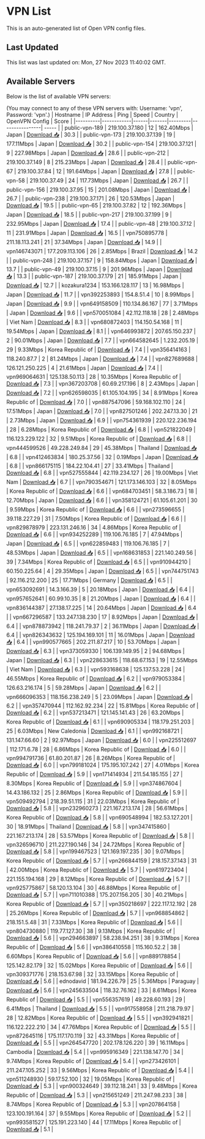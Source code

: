 # VPN List

This is an auto-generated list of Open VPN config files.

## Last Updated

This list was last updated on: Mon, 27 Nov 2023 11:40:02 GMT.

## Available Servers

Below is the list of available VPN servers:

(You may connect to any of these VPN servers with: Username: 'vpn', Password: 'vpn'.)
| Hostname | IP Address | Ping | Speed | Country | OpenVPN Config | Score |
|----------|------------|------|-------|---------|----------------| ----- |
| public-vpn-189 | 219.100.37.180 | 12 | 162.40Mbps | Japan | [Download 📥](./configs/server_0_JP.ovpn) | 30.3 |
| public-vpn-173 | 219.100.37.139 | 19 | 177.11Mbps | Japan | [Download 📥](./configs/server_1_JP.ovpn) | 30.2 |
| public-vpn-154 | 219.100.37.121 | 9 | 227.98Mbps | Japan | [Download 📥](./configs/server_2_JP.ovpn) | 28.6 |
| public-vpn-212 | 219.100.37.149 | 8 | 215.23Mbps | Japan | [Download 📥](./configs/server_3_JP.ovpn) | 28.4 |
| public-vpn-67 | 219.100.37.84 | 12 | 191.64Mbps | Japan | [Download 📥](./configs/server_4_JP.ovpn) | 27.8 |
| public-vpn-58 | 219.100.37.49 | 24 | 117.73Mbps | Japan | [Download 📥](./configs/server_5_JP.ovpn) | 26.7 |
| public-vpn-156 | 219.100.37.95 | 15 | 201.08Mbps | Japan | [Download 📥](./configs/server_6_JP.ovpn) | 26.7 |
| public-vpn-238 | 219.100.37.171 | 26 | 120.53Mbps | Japan | [Download 📥](./configs/server_7_JP.ovpn) | 19.5 |
| public-vpn-65 | 219.100.37.82 | 12 | 192.36Mbps | Japan | [Download 📥](./configs/server_8_JP.ovpn) | 18.5 |
| public-vpn-217 | 219.100.37.199 | 9 | 232.95Mbps | Japan | [Download 📥](./configs/server_9_JP.ovpn) | 17.4 |
| public-vpn-48 | 219.100.37.12 | 11 | 231.91Mbps | Japan | [Download 📥](./configs/server_10_JP.ovpn) | 16.5 |
| vpn750895778 | 211.18.113.241 | 21 | 37.34Mbps | Japan | [Download 📥](./configs/server_11_JP.ovpn) | 14.9 |
| vpn146743071 | 177.209.113.106 | 26 | 2.85Mbps | Brazil | [Download 📥](./configs/server_12_BR.ovpn) | 14.2 |
| public-vpn-248 | 219.100.37.157 | 9 | 158.84Mbps | Japan | [Download 📥](./configs/server_13_JP.ovpn) | 13.7 |
| public-vpn-49 | 219.100.37.15 | 9 | 201.96Mbps | Japan | [Download 📥](./configs/server_14_JP.ovpn) | 13.3 |
| public-vpn-187 | 219.100.37.179 | 21 | 185.91Mbps | Japan | [Download 📥](./configs/server_15_JP.ovpn) | 12.7 |
| kozakura1234 | 153.166.128.117 | 13 | 16.98Mbps | Japan | [Download 📥](./configs/server_16_JP.ovpn) | 11.7 |
| vpn392253893 | 154.8.51.4 | 10 | 8.99Mbps | Japan | [Download 📥](./configs/server_17_JP.ovpn) | 9.9 |
| vpn649158509 | 110.134.86.167 | 77 | 3.71Mbps | Japan | [Download 📥](./configs/server_18_JP.ovpn) | 9.6 |
| vpn570051084 | 42.112.118.18 | 28 | 2.48Mbps | Viet Nam | [Download 📥](./configs/server_19_VN.ovpn) | 8.3 |
| vpn680872403 | 114.150.54.168 | 11 | 19.54Mbps | Japan | [Download 📥](./configs/server_20_JP.ovpn) | 8.1 |
| vpn646993872 | 207.65.150.237 | 2 | 90.01Mbps | Japan | [Download 📥](./configs/server_21_JP.ovpn) | 7.7 |
| vpn664582645 | 1.232.205.19 | 29 | 9.33Mbps | Korea Republic of | [Download 📥](./configs/server_22_KR.ovpn) | 7.4 |
| vpn356414163 | 118.240.87.7 | 2 | 81.24Mbps | Japan | [Download 📥](./configs/server_23_JP.ovpn) | 7.4 |
| vpn827689688 | 126.121.250.225 | 4 | 21.61Mbps | Japan | [Download 📥](./configs/server_24_JP.ovpn) | 7.4 |
| vpn969064631 | 125.138.50.113 | 28 | 10.35Mbps | Korea Republic of | [Download 📥](./configs/server_25_KR.ovpn) | 7.3 |
| vpn367203708 | 60.69.217.196 | 8 | 2.43Mbps | Japan | [Download 📥](./configs/server_26_JP.ovpn) | 7.2 |
| vpn626598035 | 61.105.104.195 | 34 | 8.91Mbps | Korea Republic of | [Download 📥](./configs/server_27_KR.ovpn) | 7.0 |
| vpn887547096 | 59.168.102.110 | 24 | 17.51Mbps | Japan | [Download 📥](./configs/server_28_JP.ovpn) | 7.0 |
| vpn827501246 | 202.247.13.30 | 21 | 2.73Mbps | Japan | [Download 📥](./configs/server_29_JP.ovpn) | 6.9 |
| vpn754361939 | 220.122.236.194 | 28 | 6.28Mbps | Korea Republic of | [Download 📥](./configs/server_30_KR.ovpn) | 6.8 |
| vpn521822049 | 116.123.229.122 | 32 | 9.51Mbps | Korea Republic of | [Download 📥](./configs/server_31_KR.ovpn) | 6.8 |
| vpn444599526 | 49.228.249.84 | 29 | 45.38Mbps | Thailand | [Download 📥](./configs/server_32_TH.ovpn) | 6.8 |
| vpn412463834 | 180.25.37.56 | 32 | 0.19Mbps | Japan | [Download 📥](./configs/server_33_JP.ovpn) | 6.8 |
| vpn866175115 | 184.22.104.41 | 27 | 33.41Mbps | Thailand | [Download 📥](./configs/server_34_TH.ovpn) | 6.8 |
| vpn527555844 | 42.119.234.127 | 26 | 19.00Mbps | Viet Nam | [Download 📥](./configs/server_35_VN.ovpn) | 6.7 |
| vpn790354671 | 121.173.146.103 | 32 | 8.05Mbps | Korea Republic of | [Download 📥](./configs/server_36_KR.ovpn) | 6.6 |
| vpn684703451 | 58.3.186.73 | 18 | 12.70Mbps | Japan | [Download 📥](./configs/server_37_JP.ovpn) | 6.6 |
| vpn358124721 | 61.105.61.201 | 30 | 9.59Mbps | Korea Republic of | [Download 📥](./configs/server_38_KR.ovpn) | 6.6 |
| vpn273596655 | 39.118.227.29 | 31 | 7.50Mbps | Korea Republic of | [Download 📥](./configs/server_39_KR.ovpn) | 6.6 |
| vpn829878979 | 223.131.246.16 | 34 | 4.86Mbps | Korea Republic of | [Download 📥](./configs/server_40_KR.ovpn) | 6.6 |
| vpn934252289 | 119.106.76.185 | 7 | 47.94Mbps | Japan | [Download 📥](./configs/server_41_JP.ovpn) | 6.5 |
| vpn622859483 | 119.106.76.185 | 7 | 48.53Mbps | Japan | [Download 📥](./configs/server_42_JP.ovpn) | 6.5 |
| vpn168631853 | 221.140.249.56 | 39 | 7.34Mbps | Korea Republic of | [Download 📥](./configs/server_43_KR.ovpn) | 6.5 |
| vpn910944210 | 60.150.225.64 | 4 | 29.35Mbps | Japan | [Download 📥](./configs/server_44_JP.ovpn) | 6.5 |
| vpn744751743 | 92.116.212.200 | 25 | 17.71Mbps | Germany | [Download 📥](./configs/server_45_DE.ovpn) | 6.5 |
| vpn653092691 | 14.3.166.39 | 5 | 20.18Mbps | Japan | [Download 📥](./configs/server_46_JP.ovpn) | 6.4 |
| vpn957652641 | 60.99.10.35 | 8 | 21.20Mbps | Japan | [Download 📥](./configs/server_47_JP.ovpn) | 6.4 |
| vpn836144387 | 27.138.17.225 | 14 | 20.64Mbps | Japan | [Download 📥](./configs/server_48_JP.ovpn) | 6.4 |
| vpn667296587 | 133.247.138.230 | 17 | 8.92Mbps | Japan | [Download 📥](./configs/server_49_JP.ovpn) | 6.4 |
| vpn878873942 | 118.241.79.37 | 2 | 36.11Mbps | Japan | [Download 📥](./configs/server_50_JP.ovpn) | 6.4 |
| vpn826343632 | 125.194.169.101 | 11 | 16.01Mbps | Japan | [Download 📥](./configs/server_51_JP.ovpn) | 6.4 |
| vpn990577665 | 202.211.87.217 | 10 | 53.70Mbps | Japan | [Download 📥](./configs/server_52_JP.ovpn) | 6.3 |
| vpn373059330 | 106.139.149.95 | 2 | 94.68Mbps | Japan | [Download 📥](./configs/server_53_JP.ovpn) | 6.3 |
| vpn228633615 | 118.68.67.153 | 19 | 12.55Mbps | Viet Nam | [Download 📥](./configs/server_54_VN.ovpn) | 6.3 |
| vpn593168638 | 125.137.53.228 | 24 | 46.55Mbps | Korea Republic of | [Download 📥](./configs/server_55_KR.ovpn) | 6.2 |
| vpn979053384 | 126.63.216.174 | 5 | 59.28Mbps | Japan | [Download 📥](./configs/server_56_JP.ovpn) | 6.2 |
| vpn666096353 | 118.156.238.249 | 5 | 23.09Mbps | Japan | [Download 📥](./configs/server_57_JP.ovpn) | 6.2 |
| vpn357470944 | 112.162.92.234 | 22 | 15.81Mbps | Korea Republic of | [Download 📥](./configs/server_58_KR.ovpn) | 6.2 |
| vpn537213471 | 121.145.141.43 | 26 | 63.20Mbps | Korea Republic of | [Download 📥](./configs/server_59_KR.ovpn) | 6.1 |
| vpn690905334 | 118.179.251.203 | 25 | 6.03Mbps | New Caledonia | [Download 📥](./configs/server_60_NC.ovpn) | 6.1 |
| vpn992168721 | 131.147.66.60 | 2 | 92.97Mbps | Japan | [Download 📥](./configs/server_61_JP.ovpn) | 6.0 |
| vpn225512697 | 112.171.6.78 | 28 | 6.86Mbps | Korea Republic of | [Download 📥](./configs/server_62_KR.ovpn) | 6.0 |
| vpn994791736 | 61.80.201.87 | 26 | 8.26Mbps | Korea Republic of | [Download 📥](./configs/server_63_KR.ovpn) | 6.0 |
| vpn799181024 | 175.195.107.242 | 27 | 4.01Mbps | Korea Republic of | [Download 📥](./configs/server_64_KR.ovpn) | 5.9 |
| vpn171414934 | 211.54.185.155 | 27 | 8.30Mbps | Korea Republic of | [Download 📥](./configs/server_65_KR.ovpn) | 5.9 |
| vpn374867604 | 14.43.186.132 | 25 | 2.86Mbps | Korea Republic of | [Download 📥](./configs/server_66_KR.ovpn) | 5.9 |
| vpn509492794 | 218.39.51.115 | 31 | 22.03Mbps | Korea Republic of | [Download 📥](./configs/server_67_KR.ovpn) | 5.8 |
| vpn232960273 | 221.167.213.174 | 28 | 56.61Mbps | Korea Republic of | [Download 📥](./configs/server_68_KR.ovpn) | 5.8 |
| vpn690548994 | 182.53.127.201 | 30 | 18.91Mbps | Thailand | [Download 📥](./configs/server_69_TH.ovpn) | 5.8 |
| vpn347415860 | 221.167.213.174 | 28 | 53.57Mbps | Korea Republic of | [Download 📥](./configs/server_70_KR.ovpn) | 5.8 |
| vpn326596710 | 211.227.190.146 | 34 | 24.72Mbps | Korea Republic of | [Download 📥](./configs/server_71_KR.ovpn) | 5.8 |
| vpn199467523 | 121.169.197.235 | 30 | 9.07Mbps | Korea Republic of | [Download 📥](./configs/server_72_KR.ovpn) | 5.7 |
| vpn266844159 | 218.157.37.143 | 31 | 42.00Mbps | Korea Republic of | [Download 📥](./configs/server_73_KR.ovpn) | 5.7 |
| vpn619723404 | 221.155.194.168 | 29 | 8.12Mbps | Korea Republic of | [Download 📥](./configs/server_74_KR.ovpn) | 5.7 |
| vpn925775867 | 58.120.13.104 | 30 | 46.88Mbps | Korea Republic of | [Download 📥](./configs/server_75_KR.ovpn) | 5.7 |
| vpn711010388 | 175.207.156.205 | 30 | 40.21Mbps | Korea Republic of | [Download 📥](./configs/server_76_KR.ovpn) | 5.7 |
| vpn350218697 | 222.117.12.192 | 28 | 25.26Mbps | Korea Republic of | [Download 📥](./configs/server_77_KR.ovpn) | 5.7 |
| vpn968854862 | 218.151.5.48 | 31 | 7.33Mbps | Korea Republic of | [Download 📥](./configs/server_78_KR.ovpn) | 5.6 |
| vpn804730880 | 119.77.127.30 | 38 | 9.13Mbps | Korea Republic of | [Download 📥](./configs/server_79_KR.ovpn) | 5.6 |
| vpn294663897 | 58.238.94.251 | 38 | 9.31Mbps | Korea Republic of | [Download 📥](./configs/server_80_KR.ovpn) | 5.6 |
| vpn386410558 | 115.160.52.2 | 38 | 6.60Mbps | Korea Republic of | [Download 📥](./configs/server_81_KR.ovpn) | 5.6 |
| vpn889178854 | 125.142.82.179 | 32 | 15.02Mbps | Korea Republic of | [Download 📥](./configs/server_82_KR.ovpn) | 5.6 |
| vpn309371776 | 218.153.67.98 | 32 | 33.15Mbps | Korea Republic of | [Download 📥](./configs/server_83_KR.ovpn) | 5.6 |
| ednodavid | 181.94.226.79 | 25 | 5.36Mbps | Paraguay | [Download 📥](./configs/server_84_PY.ovpn) | 5.6 |
| vpn245633504 | 118.32.76.162 | 33 | 8.61Mbps | Korea Republic of | [Download 📥](./configs/server_85_KR.ovpn) | 5.5 |
| vpn556357619 | 49.228.60.193 | 29 | 6.41Mbps | Thailand | [Download 📥](./configs/server_86_TH.ovpn) | 5.5 |
| vpn917558958 | 211.218.79.97 | 28 | 12.82Mbps | Korea Republic of | [Download 📥](./configs/server_87_KR.ovpn) | 5.5 |
| vpn392941821 | 116.122.222.210 | 34 | 47.76Mbps | Korea Republic of | [Download 📥](./configs/server_88_KR.ovpn) | 5.5 |
| vpn872645116 | 175.117.170.119 | 32 | 43.31Mbps | Korea Republic of | [Download 📥](./configs/server_89_KR.ovpn) | 5.5 |
| vpn264547720 | 202.178.126.220 | 39 | 16.11Mbps | Cambodia | [Download 📥](./configs/server_90_KH.ovpn) | 5.4 |
| vpn995916349 | 221.138.147.70 | 34 | 9.74Mbps | Korea Republic of | [Download 📥](./configs/server_91_KR.ovpn) | 5.4 |
| vpn273426101 | 211.247.105.252 | 33 | 9.56Mbps | Korea Republic of | [Download 📥](./configs/server_92_KR.ovpn) | 5.4 |
| vpn511248930 | 59.17.52.100 | 32 | 19.05Mbps | Korea Republic of | [Download 📥](./configs/server_93_KR.ovpn) | 5.3 |
| vpn900324649 | 39.112.18.241 | 33 | 9.48Mbps | Korea Republic of | [Download 📥](./configs/server_94_KR.ovpn) | 5.3 |
| vpn215651249 | 211.247.98.233 | 38 | 8.74Mbps | Korea Republic of | [Download 📥](./configs/server_95_KR.ovpn) | 5.3 |
| vpn207864158 | 123.100.191.164 | 37 | 9.55Mbps | Korea Republic of | [Download 📥](./configs/server_96_KR.ovpn) | 5.2 |
| vpn993581527 | 125.191.223.140 | 44 | 17.11Mbps | Korea Republic of | [Download 📥](./configs/server_97_KR.ovpn) | 5.1 |
